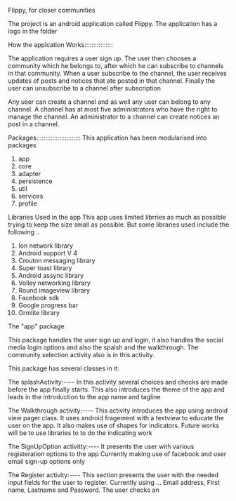 Flippy, for closer communities

The project is an android application called Flippy.
The application has a logo in the folder

How the applcation Works::::::::::::::::

The application requires a user sign up. 
The user then chooses a community which he belongs to, after which he can subscribe to channels in that community.
When a user subscribe to the channel,  the user receives updates of posts and notices that ate posted in that
channel. Finally the user can unsubscribe to a channel after subscription

Any user can create a channel and as well any user can belong to any channel.
A channel has at most five administrators who have the right to manage the channel. 
An administrator to a channel can create notices an post in a channel.




Packages:::::::::::::::::::::::::
This application has been modularised into packages

1. app
2. core
3. adapter
4. persistence
5. util
6. services
7. profile

Libraries Used in the app
This app uses limited librries as much as possible trying to keep the size small as possible.
But some libraries used include the following ..
1. Ion network library
2. Android support V 4
3. Crouton messaging library
4. Super toast library
5. Android assync library
6. Volley networking library
7. Round imageview library
8. Facebook sdk
9. Google progress bar
10. Ormlite library

The "app" package

This package handles the user sign up and login, it also handles the social media login options 
and also the spalsh and the walkthrough. The community selection activity also is in this activity.

This package has several classes in it:

The splashActivity:---- 
In this activity several choices and checks are made before the app finally starts.
This also introduces the theme of the app and leads in the introduction to the app name
and tagline



The Walkthrough activity:----
This activity introduces the app using android view pager class.
It uses android fragement with a textview to educate the user on the app.
It also makes use of shapes for indicators.
Future works will be to use libraries to to do the indicating work


The SignUpOption activitty:----
It presents the user with various registeration options to the app
Currently making use of facebook and user email sign-up options only


The Register activity:----
This section presents the user with the needed input fields for the user
to register. Currently using ...
Email address, First name, Lastname and Password.
The user checks an




